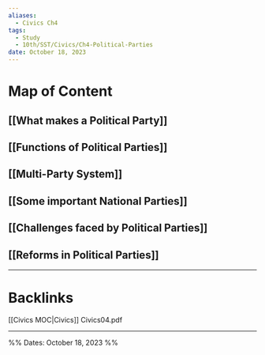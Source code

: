 ```yaml
---
aliases:
  - Civics Ch4
tags:
  - Study
  - 10th/SST/Civics/Ch4-Political-Parties
date: October 18, 2023
---
```

# Map of Content
## [[What makes a Political Party]]
## [[Functions of Political Parties]]
## [[Multi-Party System]]
## [[Some important National Parties]]
## [[Challenges faced by Political Parties]]
## [[Reforms in Political Parties]]



---
# Backlinks
[[Civics MOC|Civics]]
Civics04.pdf

---

%%
Dates: October 18, 2023
%%